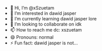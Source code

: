 - 👋 Hi, I’m @xSzuetam
- 👀 I’m interested in dawid jasper
- 🌱 I’m currently learning dawid jasper lore
- 💞️ I’m looking to collaborate on idk
- 📫 How to reach me dc: xszuetam
- 😄 Pronouns: normal
- ⚡ Fun fact: dawid jasper is not...

<!---
xSzuetam/xSzuetam is a ✨ special ✨ repository because its `README.md` (this file) appears on your GitHub profile.
You can click the Preview link to take a look at your changes.
--->
